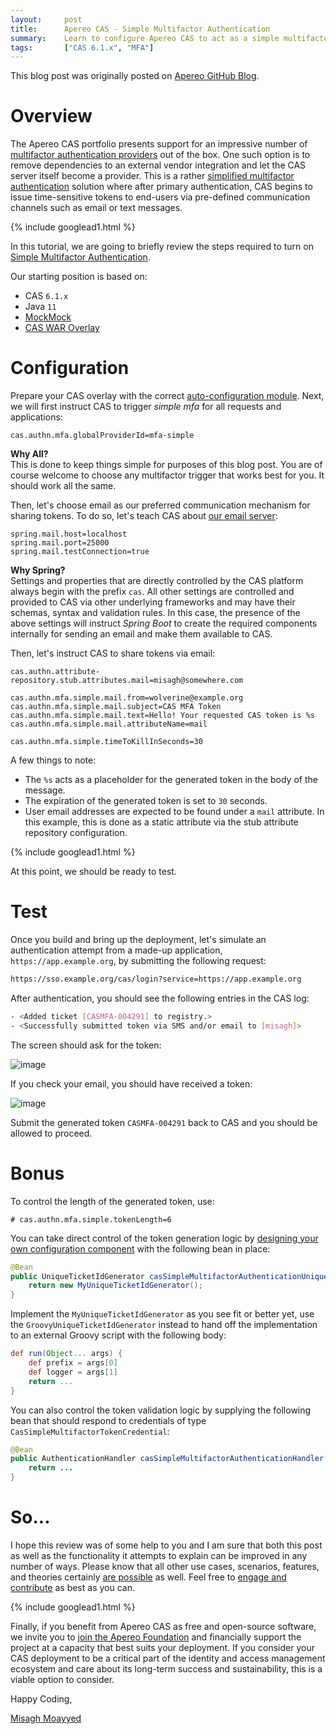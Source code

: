 ```yaml
---
layout:     post
title:      Apereo CAS - Simple Multifactor Authentication
summary:    Learn to configure Apereo CAS to act as a simple multifactor provider itself.
tags:       ["CAS 6.1.x", "MFA"]
---
```


<div class="alert alert-success"><i class="far fa-lightbulb"></i> This blog post was originally posted on <a href="https://github.com/apereo/apereo.github.io">Apereo GitHub Blog</a>.</div>

# Overview

The Apereo CAS portfolio presents support for an impressive number of [multifactor authentication providers](https://apereo.github.io/cas/6.1.x/mfa/Configuring-Multifactor-Authentication.html) out of the box. One such option is to remove dependencies to an external vendor integration and let the CAS server itself become a provider. This is a rather [simplified multifactor authentication](https://apereo.github.io/cas/6.1.x/mfa/Simple-Multifactor-Authentication.html) solution where after primary authentication, CAS begins to issue time-sensitive tokens to end-users via pre-defined communication channels such as email or text messages.

{% include googlead1.html  %}

In this tutorial, we are going to briefly review the steps required to turn on [Simple Multifactor Authentication](https://apereo.github.io/cas/6.1.x/mfa/Simple-Multifactor-Authentication.html).

Our starting position is based on:

- CAS `6.1.x`
- Java `11`
- [MockMock](https://github.com/tweakers/MockMock)
- [CAS WAR Overlay](https://github.com/apereo/cas-overlay-template)

# Configuration

Prepare your CAS overlay with the correct [auto-configuration module](https://apereo.github.io/cas/6.1.x/mfa/Simple-Multifactor-Authentication.html). Next, we will first instruct CAS to trigger *simple mfa* for all requests and applications:

```properties
cas.authn.mfa.globalProviderId=mfa-simple
```

<div class="alert alert-info">
<strong>Why All?</strong><br/>This is done to keep things simple for purposes of this blog post. You are of course welcome to choose any multifactor trigger that works best for you. It should work all the same.
</div>

Then, let's choose email as our preferred communication mechanism for sharing tokens. To do so, let's teach CAS about [our email server](https://github.com/tweakers/MockMock):

```properties
spring.mail.host=localhost
spring.mail.port=25000
spring.mail.testConnection=true
```

<div class="alert alert-info">
<strong>Why Spring?</strong><br/>Settings and properties that are directly controlled by the CAS platform always begin with the prefix <code>cas</code>. All other settings are controlled and provided to CAS via other underlying frameworks and may have their schemas, syntax and validation rules. In this case, the presence of the above settings will instruct <i>Spring Boot</i> to create the required components internally for sending an email and make them available to CAS.
</div>

Then, let's instruct CAS to share tokens via email:

```properties
cas.authn.attribute-repository.stub.attributes.mail=misagh@somewhere.com

cas.authn.mfa.simple.mail.from=wolverine@example.org
cas.authn.mfa.simple.mail.subject=CAS MFA Token
cas.authn.mfa.simple.mail.text=Hello! Your requested CAS token is %s
cas.authn.mfa.simple.mail.attributeName=mail

cas.authn.mfa.simple.timeToKillInSeconds=30
```

A few things to note:

- The `%s` acts as a placeholder for the generated token in the body of the message.
- The expiration of the generated token is set to `30` seconds.
- User email addresses are expected to be found under a `mail` attribute. In this example, this is done as a static attribute via the stub attribute repository configuration.

{% include googlead1.html  %}

At this point, we should be ready to test.

# Test

Once you build and bring up the deployment, let's simulate an authentication attempt from a made-up application, `https://app.example.org`, by submitting the following request:

```bash
https://sso.example.org/cas/login?service=https://app.example.org
```

After authentication, you should see the following entries in the CAS log:

```bash
- <Added ticket [CASMFA-004291] to registry.>
- <Successfully submitted token via SMS and/or email to [misagh]>
```

The screen should ask for the token:

![image](https://user-images.githubusercontent.com/1205228/66712549-4d182b00-edaf-11e9-8ab8-2ce916577eac.png)

If you check your email, you should have received a token:

![image](https://user-images.githubusercontent.com/1205228/66712619-78e7e080-edb0-11e9-97bc-0d908d1052d8.png)

Submit the generated token `CASMFA-004291` back to CAS and you should be allowed to proceed.

# Bonus

To control the length of the generated token, use:

```properties
# cas.authn.mfa.simple.tokenLength=6
```

You can take direct control of the token generation logic by [designing your own configuration component](https://apereo.github.io/cas/6.1.x/configuration/Configuration-Management-Extensions.html) with the following bean in place:

```java
@Bean
public UniqueTicketIdGenerator casSimpleMultifactorAuthenticationUniqueTicketIdGenerator() {
    return new MyUniqueTicketIdGenerator();
}
```

Implement the `MyUniqueTicketIdGenerator` as you see fit or better yet, use the `GroovyUniqueTicketIdGenerator` instead to hand off the implementation to an external Groovy script with the following body:

```groovy
def run(Object... args) {
    def prefix = args[0]
    def logger = args[1]
    return ...
}
```

You can also control the token validation logic by supplying the following bean that should respond to credentials of type `CasSimpleMultifactorTokenCredential`:

```java
@Bean
public AuthenticationHandler casSimpleMultifactorAuthenticationHandler() {
    return ...
}
```

# So...

I hope this review was of some help to you and I am sure that both this post as well as the functionality it attempts to explain can be improved in any number of ways. Please know that all other use cases, scenarios, features, and theories certainly [are possible](https://apereo.github.io/2017/02/18/onthe-theoryof-possibility/) as well. Feel free to [engage and contribute](https://apereo.github.io/cas/developer/Contributor-Guidelines.html) as best as you can.

{% include googlead1.html  %}

Finally, if you benefit from Apereo CAS as free and open-source software, we invite you to [join the Apereo Foundation](https://www.apereo.org/content/apereo-membership) and financially support the project at a capacity that best suits your deployment. If you consider your CAS deployment to be a critical part of the identity and access management ecosystem and care about its long-term success and sustainability, this is a viable option to consider.

Happy Coding,

[Misagh Moayyed](https://fawnoos.com)


